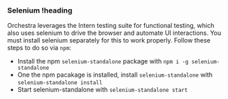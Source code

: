 ### Selenium !heading

Orchestra leverages the Intern testing suite for functional testing, which also uses selenium to drive the browser and automate UI interactions.  You must install selenium separately for this to work properly.  Follow these steps to do so via `npm`:

* Install the npm `selenium-standalone` package with `npm i -g selenium-standalone`
* One the npm pacakage is installed, install `selenium-standalone` with `selenium-standalone install`
* Start selenium-standalone with `selenium-standalone start`

